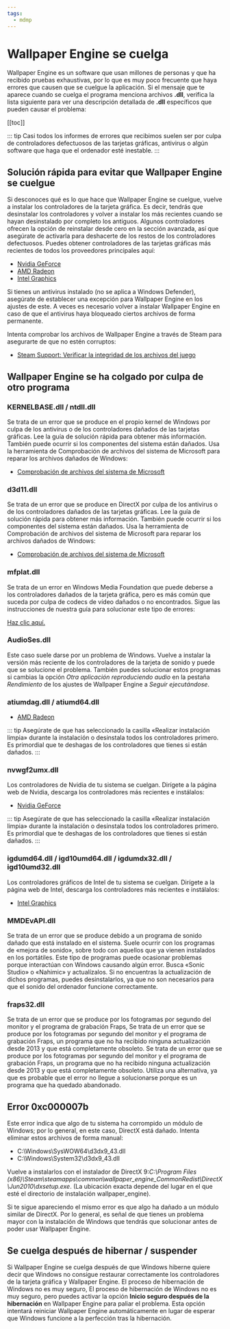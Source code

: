 ```yaml
---
tags:
  - mdmp
---
```


# Wallpaper Engine se cuelga

Wallpaper Engine es un software que usan millones de personas y que ha recibido pruebas exhaustivas, por lo que es muy poco frecuente que haya errores que causen que se cuelgue la aplicación. Si el mensaje que te aparece cuando se cuelga el programa menciona archivos **.dll**, verifica la lista siguiente para ver una descripción detallada de **.dll** específicos que pueden causar el problema:

[[toc]]

::: tip Casi todos los informes de errores que recibimos suelen ser por culpa de controladores defectuosos de las tarjetas gráficas, antivirus o algún software que haga que el ordenador esté inestable. :::

## Solución rápida para evitar que Wallpaper Engine se cuelgue

Si desconoces qué es lo que hace que Wallpaper Engine se cuelgue, vuelve a instalar los controladores de la tarjeta gráfica. Es decir, tendrás que desinstalar los controladores y volver a instalar los más recientes cuando se hayan desinstalado por completo los antiguos. Algunos controladores ofrecen la opción de reinstalar desde cero en la sección avanzada, así que asegúrate de activarla para deshacerte de los restos de los controladores defectuosos. Puedes obtener controladores de las tarjetas gráficas más recientes de todos los proveedores principales aquí:

* [Nvidia GeForce](https://www.nvidia.es/Download/index.aspx?lang=es)
* [AMD Radeon](https://www.amd.com/es/support)
* [Intel Graphics](https://downloadcenter.intel.com/product/80939/Graphics-Drivers)

Si tienes un antivirus instalado (no se aplica a Windows Defender), asegúrate de establecer una excepción para Wallpaper Engine en los ajustes de este. A veces es necesario volver a instalar Wallpaper Engine en caso de que el antivirus haya bloqueado ciertos archivos de forma permanente.

Intenta comprobar los archivos de Wallpaper Engine a través de Steam para asegurarte de que no estén corruptos:

* [Steam Support: Verificar la integridad de los archivos del juego](https://support.steampowered.com/kb_article.php?ref=2037-QEUH-3335&l=spanish)

## Wallpaper Engine se ha colgado por culpa de otro programa

### KERNELBASE.dll / ntdll.dll

Se trata de un error que se produce en el propio kernel de Windows por culpa de los antivirus o de los controladores dañados de las tarjetas gráficas. Lee la guía de solución rápida para obtener más información. También puede ocurrir si los componentes del sistema están dañados. Usa la herramienta de Comprobación de archivos del sistema de Microsoft para reparar los archivos dañados de Windows:

* [Comprobación de archivos del sistema de Microsoft](https://support.microsoft.com/es-es/help/929833/use-the-system-file-checker-tool-to-repair-missing-or-corrupted-system)

### d3d11.dll

Se trata de un error que se produce en DirectX por culpa de los antivirus o de los controladores dañados de las tarjetas gráficas. Lee la guía de solución rápida para obtener más información. También puede ocurrir si los componentes del sistema están dañados. Usa la herramienta de Comprobación de archivos del sistema de Microsoft para reparar los archivos dañados de Windows:

* [Comprobación de archivos del sistema de Microsoft](https://support.microsoft.com/es-es/help/929833/use-the-system-file-checker-tool-to-repair-missing-or-corrupted-system)

### mfplat.dll

Se trata de un error en Windows Media Foundation que puede deberse a los controladores dañados de la tarjeta gráfica, pero es más común que suceda por culpa de codecs de vídeo dañados o no encontrados. Sigue las instrucciones de nuestra guía para solucionar este tipo de errores:

[Haz clic aquí.](/noshow/notplaying.html)

### AudioSes.dll

Este caso suele darse por un problema de Windows. Vuelve a instalar la versión más reciente de los controladores de la tarjeta de sonido y puede que se solucione el problema. También puedes solucionar estos programas si cambias la opción *Otra aplicación reproduciendo audio* en la pestaña *Rendimiento* de los ajustes de Wallpaper Engine a *Seguir ejecutándose*.

### atiumdag.dll / atiumd64.dll

* [AMD Radeon](https://www.amd.com/es/support)

::: tip Asegúrate de que has seleccionado la casilla «Realizar instalación limpia» durante la instalación o desinstala todos los controladores primero. Es primordial que te deshagas de los controladores que tienes si están dañados. :::

### nvwgf2umx.dll

Los controladores de Nvidia de tu sistema se cuelgan. Dirígete a la página web de Nvidia, descarga los controladores más recientes e instálalos:

* [Nvidia GeForce](https://www.nvidia.es/Download/index.aspx?lang=es)

::: tip Asegúrate de que has seleccionado la casilla «Realizar instalación limpia» durante la instalación o desinstala todos los controladores primero. Es primordial que te deshagas de los controladores que tienes si están dañados. :::

### igdumd64.dll / igd10umd64.dll / igdumdx32.dll / igd10umd32.dll

Los controladores gráficos de Intel de tu sistema se cuelgan. Dirígete a la página web de Intel, descarga los controladores más recientes e instálalos:

* [Intel Graphics](https://downloadcenter.intel.com/product/80939/Graphics-Drivers)


### MMDEvAPI.dll

Se trata de un error que se produce debido a un programa de sonido dañado que está instalado en el sistema. Suele ocurrir con los programas de «mejora de sonido», sobre todo con aquellos que ya vienen instalados en los portátiles. Este tipo de programas puede ocasionar problemas porque interactúan con Windows causando algún error. Busca «Sonic Studio» o «Nahimic» y actualízalos. Si no encuentras la actualización de dichos programas, puedes desinstalarlos, ya que no son necesarios para que el sonido del ordenador funcione correctamente.

### fraps32.dll

Se trata de un error que se produce por los fotogramas por segundo del monitor y el programa de grabación Fraps, Se trata de un error que se produce por los fotogramas por segundo del monitor y el programa de grabación Fraps, un programa que no ha recibido ninguna actualización desde 2013 y que está completamente obsoleto. Se trata de un error que se produce por los fotogramas por segundo del monitor y el programa de grabación Fraps, un programa que no ha recibido ninguna actualización desde 2013 y que está completamente obsoleto. Utiliza una alternativa, ya que es probable que el error no llegue a solucionarse porque es un programa que ha quedado abandonado.

## Error 0xc000007b

Este error indica que algo de tu sistema ha corrompido un módulo de Windows; por lo general, en este caso, DirectX está dañado. Intenta eliminar estos archivos de forma manual:

* C:\Windows\SysWOW64\d3dx9_43.dll
* C:\Windows\System32\d3dx9_43.dll

Vuelve a instalarlos con el instalador de DirectX 9:*C:\Program Files (x86)\Steam\steamapps\common\wallpaper_engine\_CommonRedist\DirectX\Jun2010\dxsetup.exe*. (La ubicación exacta depende del lugar en el que esté el directorio de instalación wallpaper_engine).

Si te sigue apareciendo el mismo error es que algo ha dañado a un módulo similar de DirectX. Por lo general, es señal de que tienes un problema mayor con la instalación de Windows que tendrás que solucionar antes de poder usar Wallpaper Engine.

## Se cuelga después de hibernar / suspender

Si Wallpaper Engine se cuelga después de que Windows hiberne quiere decir que Windows no consigue restaurar correctamente los controladores de la tarjeta gráfica y Wallpaper Engine. El proceso de hibernación de Windows no es muy seguro, El proceso de hibernación de Windows no es muy seguro, pero puedes activar la opción **Inicio seguro después de la hibernación** en Wallpaper Engine para paliar el problema. Esta opción intentará reiniciar Wallpaper Engine automáticamente en lugar de esperar que Windows funcione a la perfección tras la hibernación.